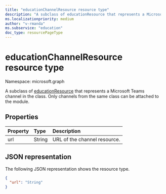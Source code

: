 ```yaml
---
title: "educationChannelResource resource type"
description: "A subclass of educationResource that represents a Microsoft Teams channel in the class."
ms.localizationpriority: medium
author: "v-rmanda"
ms.subservice: "education"
doc_type: resourcePageType
---
```


# educationChannelResource resource type

Namespace: microsoft.graph

A subclass of [educationResource](educationresource.md) that represents a Microsoft Teams channel in the class. Only channels from the same class can be attached to the module.

## Properties

| Property | Type   | Description                  |
| :------- | :----- | :--------------------------- |
| url      | String | URL of the channel resource. |

## JSON representation

The following JSON representation shows the resource type.

<!-- {
  "blockType": "resource",
  "optionalProperties": [

  ],
  "@odata.type": "microsoft.graph.educationChannelResource"
}-->

```json
{
  "url": "String"
}
```
